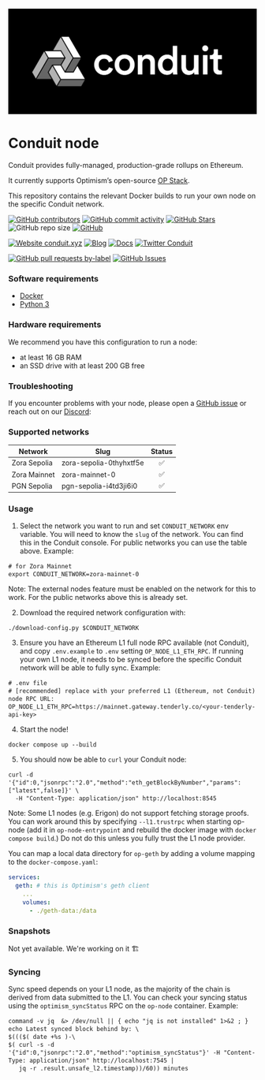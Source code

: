 ![Conduit](logo.png)

# Conduit node

Conduit provides fully-managed, production-grade rollups on Ethereum.

It currently supports Optimism’s open-source [OP Stack](https://stack.optimism.io/).

This repository contains the relevant Docker builds to run your own node on the specific Conduit network.

<!-- Badge row 1 - status -->

[![GitHub contributors](https://img.shields.io/github/contributors/conduitxyz/node)](https://github.com/conduitxyz/node/graphs/contributors)
[![GitHub commit activity](https://img.shields.io/github/commit-activity/w/conduitxyz/node)](https://github.com/conduitxyz/node/graphs/contributors)
[![GitHub Stars](https://img.shields.io/github/stars/conduitxyz/node)](https://github.com/conduitxyz/node/stargazers)
![GitHub repo size](https://img.shields.io/github/repo-size/conduitxyz/node)
[![GitHub](https://img.shields.io/github/license/conduitxyz/node?color=blue)](https://github.com/conduitxyz/node/blob/main/LICENSE)

<!-- Badge row 2 - links and profiles -->

[![Website conduit.xyz](https://img.shields.io/website-up-down-green-red/https/conduit.xyz.svg)](https://conduit.xyz)
[![Blog](https://img.shields.io/badge/blog-up-green)](https://conduit.xyz/blog)
[![Docs](https://img.shields.io/badge/docs-up-green)](https://conduit-xyz.notion.site/Documentation-a823096e3439465bb9a8a5f22d36638c)
[![Twitter Conduit](https://img.shields.io/twitter/follow/conduitxyz?style=social)](https://twitter.com/conduitxyz)

<!-- Badge row 3 - detailed status -->

[![GitHub pull requests by-label](https://img.shields.io/github/issues-pr-raw/conduitxyz/node.svg)](https://github.com/conduitxyz/node/pulls)
[![GitHub Issues](https://img.shields.io/github/issues-raw/conduitxyz/node.svg)](https://github.com/conduitxyz/node/issues)

### Software requirements

- [Docker](https://docs.docker.com/desktop/)
- [Python 3](https://www.python.org/downloads/)

### Hardware requirements

We recommend you have this configuration to run a node:

- at least 16 GB RAM
- an SSD drive with at least 200 GB free

### Troubleshooting

If you encounter problems with your node, please open a [GitHub issue](https://github.com/conduitxyz/node/issues/new/choose) or reach out on our [Discord](https://discord.com/invite/X5Yn3NzVRh):

### Supported networks

|Network|Slug|Status|
|------------------|------|:----:|
| Zora Sepolia|zora-sepolia-0thyhxtf5e|✅|
| Zora Mainnet|zora-mainnet-0|✅|
| PGN Sepolia|pgn-sepolia-i4td3ji6i0|✅|

### Usage

1. Select the network you want to run and set `CONDUIT_NETWORK` env variable. You will need to know the `slug` of the network. You can find this in the Conduit console. For public networks you can use the table above. Example:

```
# for Zora Mainnet
export CONDUIT_NETWORK=zora-mainnet-0
```

Note: The external nodes feature must be enabled on the network for this to work. For the public networks above this is already set.

2. Download the required network configuration with:

```
./download-config.py $CONDUIT_NETWORK
```

3. Ensure you have an Ethereum L1 full node RPC available (not Conduit), and copy `.env.example` to `.env` setting `OP_NODE_L1_ETH_RPC`. If running your own L1 node, it needs to be synced before the specific Conduit network will be able to fully sync. Example:

```
# .env file
# [recommended] replace with your preferred L1 (Ethereum, not Conduit) node RPC URL:
OP_NODE_L1_ETH_RPC=https://mainnet.gateway.tenderly.co/<your-tenderly-api-key>
```

4. Start the node!

```
docker compose up --build
```

5. You should now be able to `curl` your Conduit node:

```
curl -d '{"id":0,"jsonrpc":"2.0","method":"eth_getBlockByNumber","params":["latest",false]}' \
  -H "Content-Type: application/json" http://localhost:8545
```

Note: Some L1 nodes (e.g. Erigon) do not support fetching storage proofs. You can work around this by specifying `--l1.trustrpc` when starting op-node (add it in `op-node-entrypoint` and rebuild the docker image with `docker compose build`.) Do not do this unless you fully trust the L1 node provider.

You can map a local data directory for `op-geth` by adding a volume mapping to the `docker-compose.yaml`:

```yaml
services:
  geth: # this is Optimism's geth client
    ...
    volumes:
      - ./geth-data:/data
```

### Snapshots

Not yet available. We're working on it 🏗️

### Syncing

Sync speed depends on your L1 node, as the majority of the chain is derived from data submitted to the L1. You can check your syncing status using the `optimism_syncStatus` RPC on the `op-node` container. Example:

```
command -v jq  &> /dev/null || { echo "jq is not installed" 1>&2 ; }
echo Latest synced block behind by: \
$((($( date +%s )-\
$( curl -s -d '{"id":0,"jsonrpc":"2.0","method":"optimism_syncStatus"}' -H "Content-Type: application/json" http://localhost:7545 |
   jq -r .result.unsafe_l2.timestamp))/60)) minutes
```

